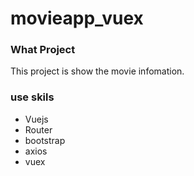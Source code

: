 # movieapp_vuex

### What Project
  This project is show the movie infomation.

### use skils
  - Vuejs
  - Router
  - bootstrap
  - axios
  - vuex
